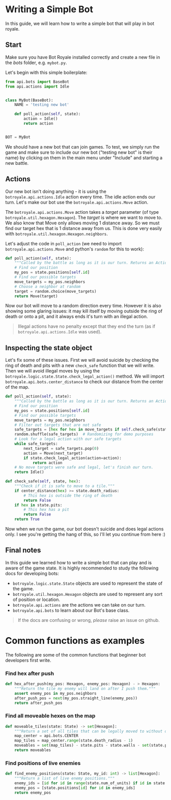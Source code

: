 # Writing a Simple Bot

In this guide, we will learn how to write a simple bot that will play in bot royale.

## Start
Make sure you have Bot Royale installed correctly and create a new file in the *bots* folder, e.g. `mybot.py`.


Let's begin with this simple boilerplate:
```python
from api.bots import BaseBot
from api.actions import Idle


class MyBot(BaseBot):
    NAME = 'testing new bot'

    def poll_action(self, state):
        action = Idle()
        return action


BOT = MyBot
```

We should have a new bot that can join games. To test, we simply run the game and make sure to include our new bot ("testing new bot" is their name) by clicking on them in the main menu under "Include" and starting a new battle.

## Actions
Our new bot isn't doing anything - it is using the `botroyale.api.actions.Idle` action every time. The idle action ends our turn. Let's make our bot use the `botroyale.api.actions.Move` action.

The `botroyale.api.actions.Move` action takes a *target* parameter (of type `botroyale.util.hexagon.Hexagon`). The *target* is where we want to move to. We also know that Move only allows moving 1 distance away. So we must find our target hex that is 1 distance away from us. This is done very easily with `botroyale.util.hexagon.Hexagon.neighbors`.

Let's adjust the code in `poll_action` (we need to import `botroyale.api.actions.Move` and python's `random` for this to work):

```python
def poll_action(self, state):
    """Called by the battle as long as it is our turn. Returns an Action."""
    # Find our position
    my_pos = state.positions[self.id]
    # Find our possible targets
    move_targets = my_pos.neighbors
    # Choose a neighbor at random
    target = random.choice(move_targets)
    return Move(target)
```

Now our bot will move to a random direction every time. However it is also showing some glaring issues: it may kill itself by moving outside the ring of death or onto a pit, and it always ends it's turn with an illegal action.

> Illegal actions have no penalty except that they end the turn (as if `botroyale.api.actions.Idle` was used).


## Inspecting the state object
Let's fix some of these issues. First we will avoid suicide by checking the ring of death and pits with a new `check_safe` function that we will write. Then we will avoid illegal moves by using the `botroyale.logic.state.State.check_legal_action()` method. We will import `botroyale.api.bots.center_distance` to check our distance from the center of the map.


```python
def poll_action(self, state):
    """Called by the battle as long as it is our turn. Returns an Action."""
    # Find our position
    my_pos = state.positions[self.id]
    # Find our possible targets
    move_targets = my_pos.neighbors
    # Filter out targets that are not safe
    safe_targets = [hex for hex in move_targets if self.check_safe(state, hex)]
    random.shuffle(safe_targets)  # Randomizing for demo purposes
    # Look for a legal action with our safe targets
    while safe_targets:
        next_target = safe_targets.pop(0)
        action = Move(next_target)
        if state.check_legal_action(action=action):
            return action
    # No move targets were safe and legal, let's finish our turn.
    return Idle()

def check_safe(self, state, hex):
    """Check if it is safe to move to a tile."""
    if center_distance(hex) >= state.death_radius:
        # This hex is outside the ring of death
        return False
    if hex in state.pits:
        # This hex has a pit
        return False
    return True
```

Now when we run the game, our bot doesn't suicide and does legal actions only. I see you're getting the hang of this, so I'll let you continue from here :)

## Final notes
In this guide we learned how to write a simple bot that can play and is aware of the game state. It is highly recommended to study the following docs for developing bots:

- `botroyale.logic.state.State` objects are used to represent the state of the game.
- `botroyale.util.hexagon.Hexagon` objects are used to represent any sort of position or location.
- `botroyale.api.actions` are the actions we can take on our turn.
- `botroyale.api.bots` to learn about our Bot's base class.

> If the docs are confusing or wrong, *please* raise an issue on github.


# Common functions as examples

The following are some of the common functions that beginner bot developers first write.

### Find hex after push
```python
def hex_after_push(my_pos: Hexagon, enemy_pos: Hexagon) - > Hexagon:
    """Return the tile my enemy will land on after I push them."""
    assert enemy_pos in my_pos.neighbors
    after_push_pos = next(my_pos.straight_line(enemy_pos))
    return after_push_pos
```

### Find all moveable hexes on the map
```python
def moveable_tiles(state: State) -> set[Hexagon]:
    """Return a set of all tiles that can be legally moved to without dying."""
    map_center = api.bots.CENTER
    map_tiles = map_center.range(state.death_radius - 1)
    moveables = set(map_tiles) - state.pits - state.walls - set(state.positions)
    return moveables
```

### Find positions of live enemies
```python
def find_enemy_positions(state: State, my_id: int) -> list[Hexagon]:
    """Return a list of live enemy positions."""
    enemy_ids = [id for id in range(state.num_of_units) if id in state.alive_mask and id != my_id]
    enemy_pos = [state.positions[id] for id in enemy_ids]
    return enemy_pos
```
